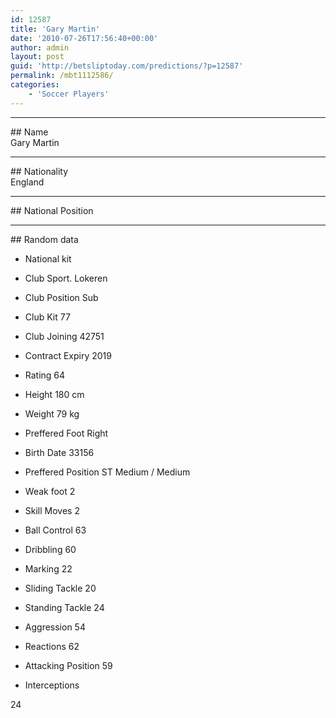 ```yaml
---
id: 12587
title: 'Gary Martin'
date: '2010-07-26T17:56:40+00:00'
author: admin
layout: post
guid: 'http://betsliptoday.com/predictions/?p=12587'
permalink: /mbt1112586/
categories:
    - 'Soccer Players'
---
```


- - - - - -

\## Name  
 Gary Martin

- - - - - -

\## Nationality  
 England

- - - - - -

\## National Position

- - - - - -

\## Random data

- National kit
- Club
 Sport. Lokeren

- Club Position
 Sub

- Club Kit
 77

- Club Joining
 42751

- Contract Expiry
 2019

- Rating
 64

- Height
 180 cm

- Weight
 79 kg

- Preffered Foot
 Right

- Birth Date
 33156

- Preffered Position
 ST Medium / Medium

- Weak foot
 2

- Skill Moves
 2

- Ball Control
 63

- Dribbling
 60

- Marking
 22

- Sliding Tackle
 20

- Standing Tackle
 24

- Aggression
 54

- Reactions
 62

- Attacking Position
 59

- Interceptions

 24